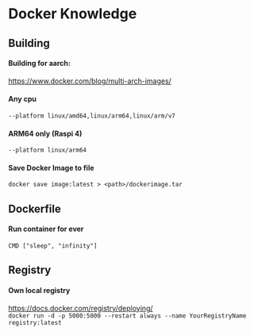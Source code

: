 # Docker Knowledge
## Building
#### Building for aarch:  
https://www.docker.com/blog/multi-arch-images/

#### Any cpu
```--platform linux/amd64,linux/arm64,linux/arm/v7```

#### ARM64 only (Raspi 4)
```--platform linux/arm64```

#### Save Docker Image to file
```docker save image:latest > <path>/dockerimage.tar```

## Dockerfile
#### Run container for ever
```CMD ["sleep", "infinity"]```

## Registry
#### Own local registry
https://docs.docker.com/registry/deploying/  
```docker run -d -p 5000:5000 --restart always --name YourRegistryName registry:latest```
